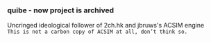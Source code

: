 ### quibe - now project is archived
Uncringed ideological follower of 2ch.hk and jbruws's ACSIM engine  
`This is not a carbon copy of ACSIM at all, don’t think so.`
